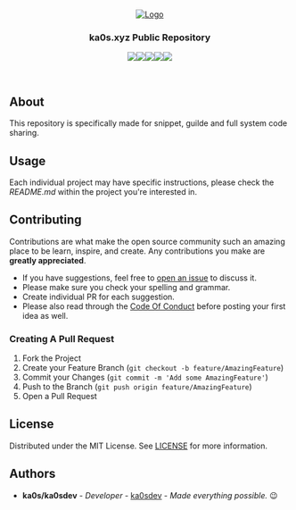 <br/>
<p align="center">
  <a href="https://github.com/ka0sdev/Public">
    <img src="https://i.imgur.com/9JYAyTO.png" alt="Logo">
  </a>

  <h3 align="center">ka0s.xyz Public Repository</h3>

</p>
<p>
<center>
<img src="https://img.shields.io/github/contributors/ka0sdev/Public?color=dark-green"><img src="https://img.shields.io/github/forks/ka0sdev/Public?style=social"><img src="https://img.shields.io/github/stars/ka0sdev/Public?style=social"><img src="https://img.shields.io/github/issues/ka0sdev/Public"><img src="https://img.shields.io/github/license/ka0sdev/Public">
</center>
</p>
<br />

## About

This repository is specifically made for snippet, guilde and full system code sharing. 

## Usage

Each individual project may have specific instructions, please check the *README.md* within the project you're interested in.

## Contributing

Contributions are what make the open source community such an amazing place to be learn, inspire, and create. Any contributions you make are **greatly appreciated**.
* If you have suggestions, feel free to [open an issue](https://github.com/ka0sdev/Public/issues/new) to discuss it.
* Please make sure you check your spelling and grammar.
* Create individual PR for each suggestion.
* Please also read through the [Code Of Conduct](https://github.com/ka0sdev/Public/blob/main/CODE_OF_CONDUCT.md) before posting your first idea as well.

### Creating A Pull Request

1. Fork the Project
2. Create your Feature Branch (`git checkout -b feature/AmazingFeature`)
3. Commit your Changes (`git commit -m 'Add some AmazingFeature'`)
4. Push to the Branch (`git push origin feature/AmazingFeature`)
5. Open a Pull Request

## License

Distributed under the MIT License. See [LICENSE](https://github.com/ka0sdev/Public/blob/Production/LICENSE.md) for more information.

## Authors

* **ka0s/ka0sdev** - *Developer* - [ka0sdev](https://github.com/ka0sdev/) - *Made everything possible.* 😉